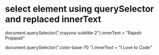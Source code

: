 # select element using querySelector and replaced innerText 
 
document.querySelector(".crayons-subtitle-2").innerText = 
"Rajesh Prajapati"

document.querySelector(".color-base-70 ").innerText = 
"I Love to Code"
